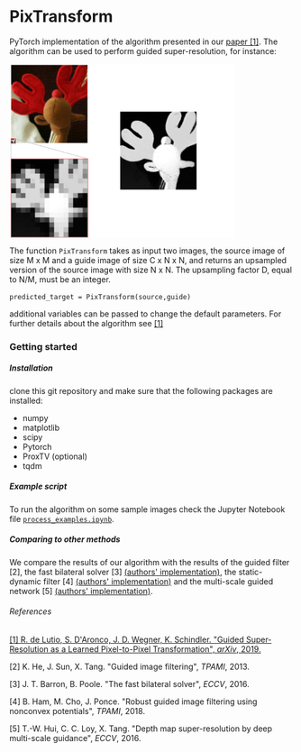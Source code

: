 # PixTransform

PyTorch implementation of the algorithm presented in our [paper [1]](https://arxiv.org/abs/1904.01501). The algorithm can be used to perform guided super-resolution, for instance:

<img align="center" width="400px" src="imgs/Frontpage.png">

The function `PixTransform` takes as input two images, the source image of size M x M
and a guide image of size C x N x N, and returns an upsampled version of the source image with size
N x N. The upsampling factor D, equal to N/M, must be an integer.
    
    predicted_target = PixTransform(source,guide)
    
additional variables can be passed to change the default parameters. For further details about the algorithm see [[1]](https://arxiv.org/abs/1904.01501)


### Getting started

##### Installation
clone this git repository and make sure that the following packages are installed:
* numpy
* matplotlib
* scipy
* Pytorch
* ProxTV (optional)
* tqdm

##### Example script
To run the algorithm on some sample images check the Jupyter Notebook file [`process_examples.ipynb`](./process_examples.ipynb).

##### Comparing to other methods

We compare the results of our algorithm with the results of the guided filter [2], the fast bilateral solver [3] [(authors' implementation)](https://github.com/poolio/bilateral_solver), the static-dynamic filter [4] [(authors' implementation)](https://github.com/bsham/SDFilter) and the multi-scale guided network [5] [(authors' implementation)](https://github.com/twhui/MSG-Net).


###### References

[[1] R. de Lutio, S. D'Aronco, J. D. Wegner, K. Schindler. "Guided Super-Resolution as a Learned Pixel-to-Pixel
Transformation", *arXiv*, 2019.](https://arxiv.org/abs/1904.01501)

[2] K. He, J. Sun, X. Tang. "Guided image filtering", *TPAMI*, 2013.

[3] J. T. Barron, B. Poole. "The fast bilateral solver", *ECCV*, 2016.

[4]  B. Ham, M. Cho, J. Ponce. "Robust guided image filtering using nonconvex potentials", *TPAMI*, 2018.

[5] T.-W. Hui, C. C. Loy, X. Tang. "Depth map super-resolution by deep multi-scale guidance", *ECCV*, 2016.
